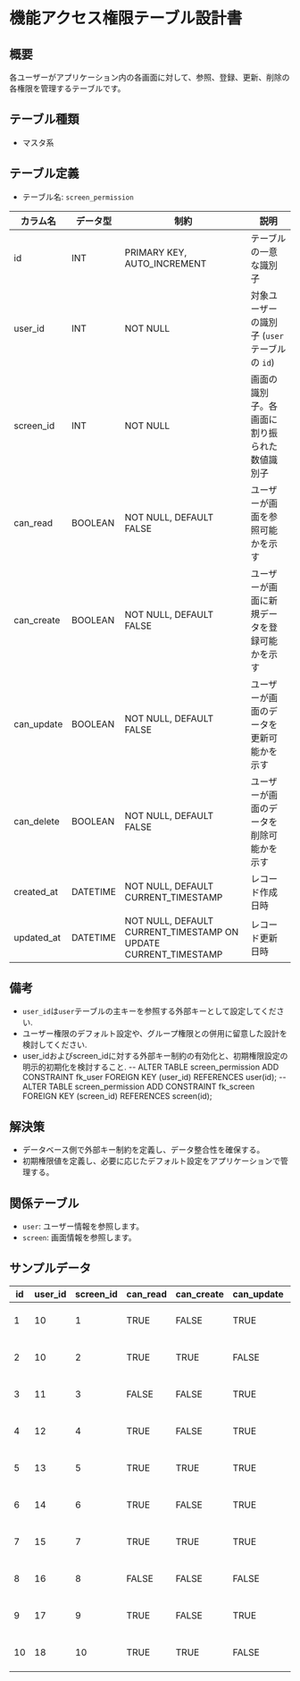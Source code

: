 # 機能アクセス権限テーブル設計書

## 概要
各ユーザーがアプリケーション内の各画面に対して、参照、登録、更新、削除の各権限を管理するテーブルです。

## テーブル種類
- マスタ系

## テーブル定義
- テーブル名: `screen_permission`

| カラム名       | データ型      | 制約                                                     | 説明                                               |
|----------------|---------------|----------------------------------------------------------|----------------------------------------------------|
| id             | INT           | PRIMARY KEY, AUTO_INCREMENT                              | テーブルの一意な識別子                             |
| user_id        | INT           | NOT NULL                                                 | 対象ユーザーの識別子 (`user` テーブルの `id`)      |
| screen_id      | INT           | NOT NULL                                                 | 画面の識別子。各画面に割り振られた数値識別子         |
| can_read       | BOOLEAN       | NOT NULL, DEFAULT FALSE                                  | ユーザーが画面を参照可能かを示す                     |
| can_create     | BOOLEAN       | NOT NULL, DEFAULT FALSE                                  | ユーザーが画面に新規データを登録可能かを示す         |
| can_update     | BOOLEAN       | NOT NULL, DEFAULT FALSE                                  | ユーザーが画面のデータを更新可能かを示す             |
| can_delete     | BOOLEAN       | NOT NULL, DEFAULT FALSE                                  | ユーザーが画面のデータを削除可能かを示す             |
| created_at     | DATETIME      | NOT NULL, DEFAULT CURRENT_TIMESTAMP                      | レコード作成日時                                  |
| updated_at     | DATETIME      | NOT NULL, DEFAULT CURRENT_TIMESTAMP ON UPDATE CURRENT_TIMESTAMP | レコード更新日時                   |

## 備考
- `user_id`は`user`テーブルの主キーを参照する外部キーとして設定してください.
- ユーザー権限のデフォルト設定や、グループ権限との併用に留意した設計を検討してください.
- user_idおよびscreen_idに対する外部キー制約の有効化と、初期権限設定の明示的初期化を検討すること.
-- ALTER TABLE screen_permission ADD CONSTRAINT fk_user FOREIGN KEY (user_id) REFERENCES user(id);
-- ALTER TABLE screen_permission ADD CONSTRAINT fk_screen FOREIGN KEY (screen_id) REFERENCES screen(id);

## 解決策
- データベース側で外部キー制約を定義し、データ整合性を確保する。
- 初期権限値を定義し、必要に応じたデフォルト設定をアプリケーションで管理する。

## 関係テーブル
- `user`: ユーザー情報を参照します。
- `screen`: 画面情報を参照します。

## サンプルデータ

| id | user_id | screen_id | can_read | can_create | can_update | can_delete | created_at           | updated_at           |
|----|---------|-----------|----------|------------|------------|------------|----------------------|----------------------|
| 1  | 10      | 1         | TRUE     | FALSE      | TRUE       | FALSE      | 2023-10-01 00:00:00  | 2023-10-01 00:00:00  |
| 2  | 10      | 2         | TRUE     | TRUE       | FALSE      | FALSE      | 2023-11-05 00:00:00  | 2023-11-05 00:00:00  |
| 3  | 11      | 3         | FALSE    | FALSE      | TRUE       | TRUE       | 2023-12-01 00:00:00  | 2023-12-01 00:00:00  |
| 4  | 12      | 4         | TRUE     | FALSE      | TRUE       | FALSE      | 2023-12-15 00:00:00  | 2023-12-15 00:00:00  |
| 5  | 13      | 5         | TRUE     | TRUE       | TRUE       | TRUE       | 2023-12-20 00:00:00  | 2023-12-20 00:00:00  |
| 6  | 14      | 6         | TRUE     | FALSE      | TRUE       | FALSE      | 2023-12-25 00:00:00  | 2023-12-25 00:00:00  |
| 7  | 15      | 7         | TRUE     | TRUE       | TRUE       | TRUE       | 2024-01-01 00:00:00  | 2024-01-01 00:00:00  |
| 8  | 16      | 8         | FALSE    | FALSE      | FALSE      | FALSE      | 2024-01-05 00:00:00  | 2024-01-05 00:00:00  |
| 9  | 17      | 9         | TRUE     | FALSE      | TRUE       | FALSE      | 2024-01-10 00:00:00  | 2024-01-10 00:00:00  |
| 10 | 18      | 10        | TRUE     | TRUE       | FALSE      | FALSE      | 2024-01-15 00:00:00  | 2024-01-15 00:00:00  |
